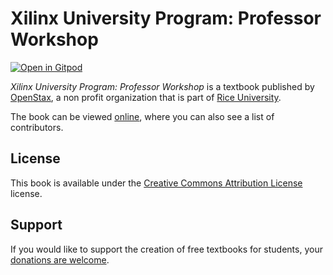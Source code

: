 # Xilinx University Program: Professor Workshop

[![Open in Gitpod](https://gitpod.io/button/open-in-gitpod.svg)](https://gitpod.io/from-referrer/)

_Xilinx University Program: Professor Workshop_ is a textbook published by [OpenStax](https://openstax.org/), a non profit organization that is part of [Rice University](https://www.rice.edu/).

The book can be viewed [online](https://github.com/cnx-user-books/cnxbook-xilinx-university-program-professor-workshop/releases/latest), where you can also see a list of contributors.

## License
This book is available under the [Creative Commons Attribution License](./LICENSE) license.

## Support
If you would like to support the creation of free textbooks for students, your [donations are welcome](https://riceconnect.rice.edu/donation/support-openstax-banner).
